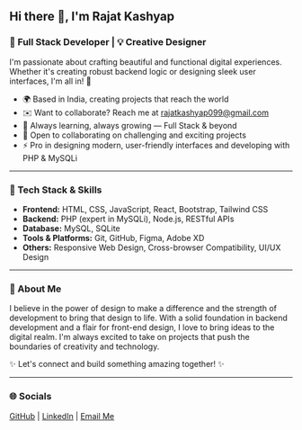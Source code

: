 <h2>Hi there 👋, I'm Rajat Kashyap</h2>
<h3>🚀 Full Stack Developer | 💡 Creative Designer</h3>

<p>
  I'm passionate about crafting beautiful and functional digital experiences. Whether it's creating robust backend logic or designing sleek user interfaces, I'm all in! 🌟
</p>

<ul> 
  <li>🌍  Based in India, creating projects that reach the world</li>
  <li>✉️  Want to collaborate? Reach me at <a href="mailto:rajatkashyap099@gmail.com">rajatkashyap099@gmail.com</a></li>
  <li>🧠  Always learning, always growing — Full Stack & beyond</li>
  <li>🤝  Open to collaborating on challenging and exciting projects</li>
  <li>⚡  Pro in designing modern, user-friendly interfaces and developing with PHP & MySQLi</li>
</ul>

<hr>

<h3>💼 Tech Stack & Skills</h3>
<ul>
  <li><strong>Frontend:</strong> HTML, CSS, JavaScript, React, Bootstrap, Tailwind CSS</li>
  <li><strong>Backend:</strong> PHP (expert in MySQLi), Node.js, RESTful APIs</li>
  <li><strong>Database:</strong> MySQL, SQLite</li>
  <li><strong>Tools & Platforms:</strong> Git, GitHub, Figma, Adobe XD</li>
  <li><strong>Others:</strong> Responsive Web Design, Cross-browser Compatibility, UI/UX Design</li>
</ul>

<hr>

<h3>🎨 About Me</h3>
<p>
  I believe in the power of design to make a difference and the strength of development to bring that design to life. With a solid foundation in backend development and a flair for front-end design, I love to bring ideas to the digital realm. I'm always excited to take on projects that push the boundaries of creativity and technology.
</p>

<p>✨ Let's connect and build something amazing together! ✨</p>

<hr>

<h3>🌐 Socials</h3>
<p>
  <a href="https://github.com/Rjtksp" target="_blank">GitHub</a> | 
  <a href="https://www.linkedin.com/in/rajatkashyap099" target="_blank">LinkedIn</a> | 
  <a href="mailto:rajatkashyap099@gmail.com">Email Me</a>
</p>
